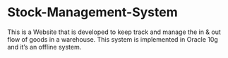 # Stock-Management-System
This is a Website that is developed to keep track and manage the in &amp; out flow of goods in a warehouse. This system is implemented in Oracle 10g and it’s an offline system. 
